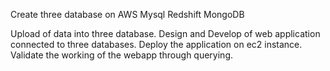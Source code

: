 Create three database on AWS
Mysql
Redshift
MongoDB

Upload of data into three database.
Design  and Develop of web application connected to three databases.
Deploy the application on ec2 instance.
Validate the working of the webapp through querying.
